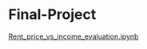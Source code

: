 # Final-Project

[Rent_price_vs_income_evaluation.ipynb](https://nbviewer.org/github/bvonanck/bvonanck.github.io/blob/main/Rent_price_vs_income_evaluation.ipynb)
